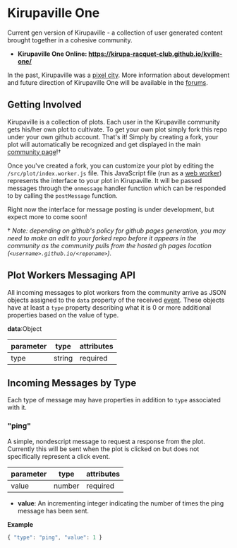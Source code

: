 # Kirupaville One

Current gen version of Kirupaville - a collection of user generated content brought together in a cohesive community.

* **Kirupaville One Online: https://kirupa-racquet-club.github.io/kville-one/**

In the past, Kirupaville was a [pixel city](https://www.kirupa.com/lab/kville/main.htm). More information about development and future direction of Kirupaville One will be available in the [forums](http://forum.kirupa.com/t/lets-do-something-fun-committed-kville-one/).

## Getting Involved

Kirupaville is a collection of plots. Each user in the Kirupaville community gets his/her own plot to cultivate. To get your own plot simply fork this repo under your own github account. That's it! Simply by creating a fork, your plot will automatically be recognized and get displayed in the main [community page](https://kirupa-racquet-club.github.io/kville-one/)!&dagger;

Once you've created a fork, you can customize your plot by editing the `/src/plot/index.worker.js` file.  This JavaScript file (run as a [web worker](https://developer.mozilla.org/en-US/docs/Web/API/Web_Workers_API/Using_web_workers)) represents the interface to your plot in Kirupaville. It will be passed messages through the `onmessage` handler function which can be responded to by calling the `postMessage` function.  

Right now the interface for message posting is under development, but expect more to come soon!

&dagger; *Note: depending on github's policy for github pages generation, you may need to make an edit to your forked repo before it appears in the community as the community pulls from the hosted gh pages location (`<username>.github.io/<reponame>`).*

## Plot Workers Messaging API

All incoming messages to plot workers from the community arrive as JSON objects assigned to the `data` property of the received [event](https://developer.mozilla.org/en-US/docs/Web/API/MessageEvent). These objects have at least a `type` property describing what it is 0 or more additional properties based on the value of type.

**data**:Object

parameter | type | attributes
---|---|---
type | string | required

## Incoming Messages by Type

Each type of message may have properties in addition to `type` associated with it.

### "ping"

A simple, nondescript message to request a response from the plot.  Currently this will be sent when the plot is clicked on but does not specifically represent a click event.

parameter | type | attributes
---|---|---
value | number | required

* **value**: An incrementing integer indicating the number of times the ping message has been sent.

**Example**
```js
{ "type": "ping", "value": 1 }
```
